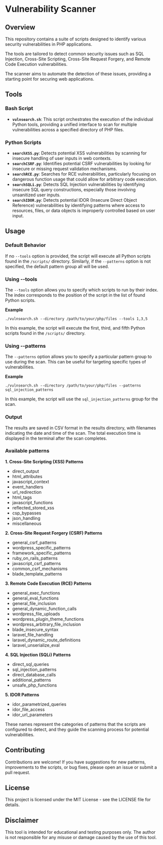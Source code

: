 # Vulnerability Scanner

## Overview

This repository contains a suite of scripts designed to identify various security vulnerabilities in PHP applications.

The tools are tailored to detect common security issues such as SQL Injection, Cross-Site Scripting, Cross-Site Request Forgery, and Remote Code Execution vulnerabilities.

The scanner aims to automate the detection of these issues, providing a starting point for securing web applications.

## Tools

### Bash Script

- **`vulnsearch.sh`**: This script orchestrates the execution of the individual Python tools, providing a unified interface to scan for multiple vulnerabilities across a specified directory of PHP files.

### Python Scripts

- **`searchXSS.py`**: Detects potential XSS vulnerabilities by scanning for insecure handling of user inputs in web contexts.
- **`searchCSRF.py`**: Identifies potential CSRF vulnerabilities by looking for insecure or missing request validation mechanisms.
- **`searchRCE.py`**: Searches for RCE vulnerabilities, particularly focusing on dangerous function usage that could allow for arbitrary code execution.
- **`searchSQLi.py`**: Detects SQL Injection vulnerabilities by identifying insecure SQL query constructions, especially those involving unsanitized user inputs.
- **`searchIDOR.py`**: Detects potential IDOR (Insecure Direct Object Reference) vulnerabilities by identifying patterns where access to resources, files, or data objects is improperly controlled based on user input.

## Usage

### Default Behavior

If no `--tools` option is provided, the script will execute all Python scripts found in the `/scripts/` directory. Similarly, if the `--patterns` option is not specified, the default pattern group all will be used.

### Using --tools

The `--tools` option allows you to specify which scripts to run by their index. The index corresponds to the position of the script in the list of found Python scripts.

**Example**

```
./vulnsearch.sh --directory /path/to/your/php/files --tools 1,3,5
```

In this example, the script will execute the first, third, and fifth Python scripts found in the `/scripts/` directory.

### Using --patterns

The `--patterns` option allows you to specify a particular pattern group to use during the scan. This can be useful for targeting specific types of vulnerabilities.

**Example**

```
./vulnsearch.sh --directory /path/to/your/php/files --patterns sql_injection_patterns
```

In this example, the script will use the `sql_injection_patterns` group for the scan.

### Output

The results are saved in CSV format in the results directory, with filenames indicating the date and time of the scan. The total execution time is displayed in the terminal after the scan completes.

### Available patterns

**1. Cross-Site Scripting (XSS) Patterns**

*   direct_output
*   html_attributes
*   javascript_context
*   event_handlers
*   url_redirection
*   html_tags
*   javascript_functions
*   reflected_stored_xss
*   csp_bypasses
*   json_handling
*   miscellaneous

**2. Cross-Site Request Forgery (CSRF) Patterns**

*   general_csrf_patterns
*   wordpress_specific_patterns
*   framework_specific_patterns
*   ruby_on_rails_patterns
*   javascript_csrf_patterns
*   common_csrf_mechanisms
*   blade_template_patterns

**3. Remote Code Execution (RCE) Patterns**

*   general_exec_functions
*   general_eval_functions
*   general_file_inclusion
*   general_dynamic_function_calls
*   wordpress_file_uploads
*   wordpress_plugin_theme_functions
*   wordpress_arbitrary_file_inclusion
*   blade_insecure_syntax
*   laravel_file_handling
*   laravel_dynamic_route_definitions
*   laravel_unserialize_eval

**4. SQL Injection (SQLi) Patterns**

*   direct_sql_queries
*   sql_injection_patterns
*   direct_database_calls
*   additional_patterns
*   unsafe_php_functions

**5. IDOR Patterns**

*   idor_parametrized_queries
*   idor_file_access
*   idor_url_parameters

These names represent the categories of patterns that the scripts are configured to detect, and they guide the scanning process for potential vulnerabilities.

## Contributing

Contributions are welcome! If you have suggestions for new patterns, improvements to the scripts, or bug fixes, please open an issue or submit a pull request.

## License

This project is licensed under the MIT License - see the LICENSE file for details.

## Disclaimer

This tool is intended for educational and testing purposes only. The author is not responsible for any misuse or damage caused by the use of this tool.